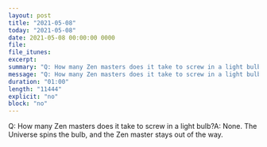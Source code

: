```yaml
---
layout: post
title: "2021-05-08"
today: "2021-05-08"
date: 2021-05-08 00:00:00 0000
file:
file_itunes:
excerpt:
summary: "Q: How many Zen masters does it take to screw in a light bulb?A: None. The Universe spins the bulb, and the Zen master stays out of the way."
message: "Q: How many Zen masters does it take to screw in a light bulb?A: None. The Universe spins the bulb, and the Zen master stays out of the way."
duration: "01:00"
length: "11444"
explicit: "no"
block: "no"
---
```

Q: How many Zen masters does it take to screw in a light bulb?A: None. The Universe spins the bulb, and the Zen master stays out of the way.

